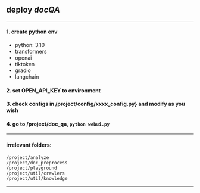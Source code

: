 ## deploy _docQA_

---
#### 1. create python env

- python: 3.10
- transformers
- openai
- tiktoken
- gradio
- langchain

#### 2. set OPEN_API_KEY to environment

#### 3. check configs in /project/config/xxxx_config.py} and modify as you wish

#### 4. go to /project/doc_qa, `python webui.py`

---

#### irrelevant folders:

    /project/analyze
    /project/doc_preprocess
    /project/playground
    /project/util/crawlers
    /project/util/knowledge

---